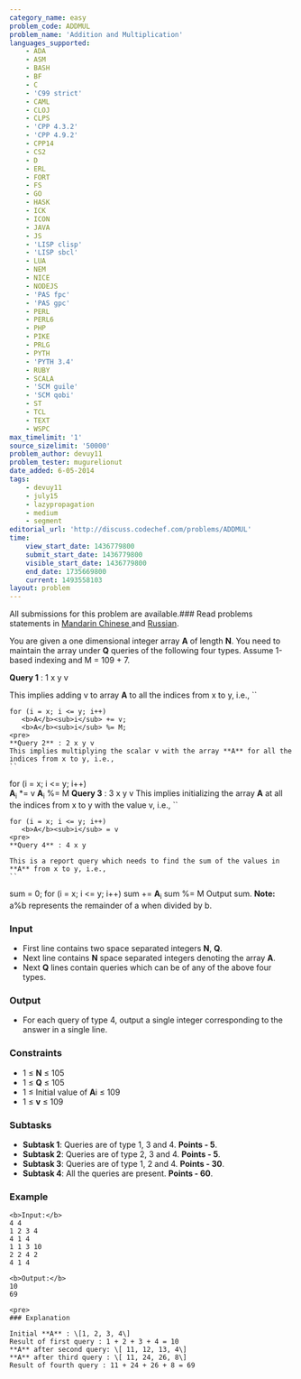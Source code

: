 ```yaml
---
category_name: easy
problem_code: ADDMUL
problem_name: 'Addition and Multiplication'
languages_supported:
    - ADA
    - ASM
    - BASH
    - BF
    - C
    - 'C99 strict'
    - CAML
    - CLOJ
    - CLPS
    - 'CPP 4.3.2'
    - 'CPP 4.9.2'
    - CPP14
    - CS2
    - D
    - ERL
    - FORT
    - FS
    - GO
    - HASK
    - ICK
    - ICON
    - JAVA
    - JS
    - 'LISP clisp'
    - 'LISP sbcl'
    - LUA
    - NEM
    - NICE
    - NODEJS
    - 'PAS fpc'
    - 'PAS gpc'
    - PERL
    - PERL6
    - PHP
    - PIKE
    - PRLG
    - PYTH
    - 'PYTH 3.4'
    - RUBY
    - SCALA
    - 'SCM guile'
    - 'SCM qobi'
    - ST
    - TCL
    - TEXT
    - WSPC
max_timelimit: '1'
source_sizelimit: '50000'
problem_author: devuy11
problem_tester: mugurelionut
date_added: 6-05-2014
tags:
    - devuy11
    - july15
    - lazypropagation
    - medium
    - segment
editorial_url: 'http://discuss.codechef.com/problems/ADDMUL'
time:
    view_start_date: 1436779800
    submit_start_date: 1436779800
    visible_start_date: 1436779800
    end_date: 1735669800
    current: 1493558103
layout: problem
---
```

All submissions for this problem are available.### Read problems statements in [Mandarin Chinese ](/download/translated/JULY15/mandarin/ADDMUL.pdf) and [Russian](/download/translated/JULY15/russian/ADDMUL.pdf).

You are given a one dimensional integer array **A** of length **N**. You need to maintain the array under **Q** queries of the following four types. Assume 1-based indexing and M = 109 + 7.

**Query 1** : 1 x y v 

 This implies adding v to array **A** to all the indices from x to y, i.e.,
``

 ```
for (i = x; i <= y; i++)	
	<b>A</b><sub>i</sub> += v;
	<b>A</b><sub>i</sub> %= M; 
<pre>
**Query 2** : 2 x y v 
 This implies multiplying the scalar v with the array **A** for all the indices from x to y, i.e.,
``

 ```
for (i = x; i <= y; i++)	
        <b>A</b><sub>i</sub> *= v
        <b>A</b><sub>i</sub> %= M
</pre>
**Query 3** : 3 x y v 
 This implies initializing the array **A** at all the indices from x to y with the value v, i.e.,
``

 ```
for (i = x; i <= y; i++)	
	<b>A</b><sub>i</sub> = v 
<pre>
**Query 4** : 4 x y

 This is a report query which needs to find the sum of the values in **A** from x to y, i.e.,
``

 ```
sum = 0;
for (i = x; i <= y; i++)
	sum += <b>A</b><sub>i</sub>
	sum %= M
Output sum.
</pre>
**Note:** a%b represents the remainder of a when divided by b.

### Input

- First line contains two space separated integers **N**, **Q**.
- Next line contains **N** space separated integers denoting the array **A**.
- Next **Q** lines contain queries which can be of any of the above four types.
 
### Output

- For each query of type 4, output a single integer corresponding to the answer in a single line.
 
### Constraints

- 1 ≤ **N** ≤ 105
- 1 ≤ **Q** ≤ 105
- 1 ≤ Initial value of **A**i ≤ 109
- 1 ≤ **v** ≤ 109
 
### Subtasks

- **Subtask 1**: Queries are of type 1, 3 and 4. **Points - 5**.
- **Subtask 2**: Queries are of type 2, 3 and 4. **Points - 5**.
- **Subtask 3**: Queries are of type 1, 2 and 4. **Points - 30**.
- **Subtask 4**: All the queries are present. **Points - 60**.
 
### Example

 ```
<b>Input:</b>
4 4
1 2 3 4
4 1 4
1 1 3 10
2 2 4 2
4 1 4

<b>Output:</b>
10
69

<pre>
### Explanation

Initial **A** : \[1, 2, 3, 4\]
 Result of first query : 1 + 2 + 3 + 4 = 10
 **A** after second query: \[ 11, 12, 13, 4\]
 **A** after third query : \[ 11, 24, 26, 8\]
 Result of fourth query : 11 + 24 + 26 + 8 = 69
